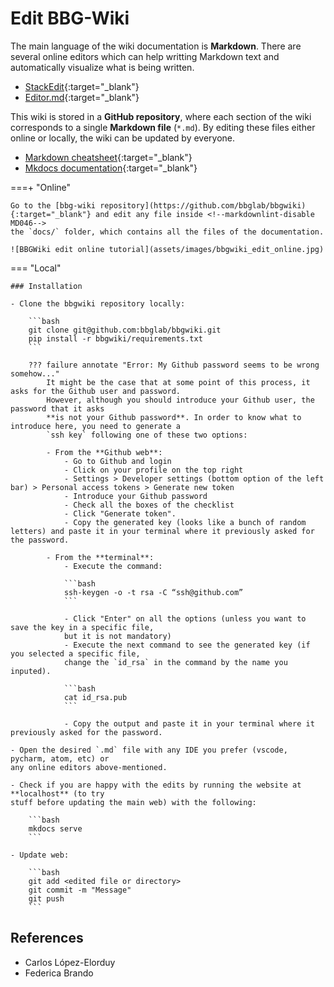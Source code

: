 # Edit BBG-Wiki

The main language of the wiki documentation is **Markdown**. There are several online editors which can help writting
Markdown text and automatically visualize what is being written.

- [StackEdit](https://stackedit.io/app){:target="_blank"}
- [Editor.md](https://pandao.github.io/editor.md/en.html){:target="_blank"}

This wiki is stored in a **GitHub repository**, where each section of the wiki corresponds to a single
**Markdown file** (`*.md`). By editing these files either online or locally, the wiki can be updated by everyone.

- [Markdown cheatsheet](https://quickref.me/markdown){:target="_blank"}
- [Mkdocs documentation](https://squidfunk.github.io/mkdocs-material/reference/admonitions/){:target="_blank"}

===+ "Online"

    Go to the [bbg-wiki repository](https://github.com/bbglab/bbgwiki){:target="_blank"} and edit any file inside <!--markdownlint-disable MD046-->
    the `docs/` folder, which contains all the files of the documentation.

    ![BBGWiki edit online tutorial](assets/images/bbgwiki_edit_online.jpg)

=== "Local"

    ### Installation

    - Clone the bbgwiki repository locally:

        ```bash
        git clone git@github.com:bbglab/bbgwiki.git
        pip install -r bbgwiki/requirements.txt
        ```

        ??? failure annotate "Error: My Github password seems to be wrong somehow..."
            It might be the case that at some point of this process, it asks for the Github user and password. 
            However, although you should introduce your Github user, the password that it asks 
            **is not your Github password**. In order to know what to introduce here, you need to generate a
            `ssh key` following one of these two options:
            
            - From the **Github web**:
                - Go to Github and login
                - Click on your profile on the top right
                - Settings > Developer settings (bottom option of the left bar) > Personal access tokens > Generate new token
                - Introduce your Github password
                - Check all the boxes of the checklist
                - Click "Generate token".
                - Copy the generated key (looks like a bunch of random letters) and paste it in your terminal where it previously asked for the password.
            
            - From the **terminal**:
                - Execute the command:
                
                ```bash
                ssh-keygen -o -t rsa -C “ssh@github.com”
                ```

                - Click "Enter" on all the options (unless you want to save the key in a specific file, 
                but it is not mandatory)
                - Execute the next command to see the generated key (if you selected a specific file,
                change the `id_rsa` in the command by the name you inputed).

                ```bash
                cat id_rsa.pub
                ```

                - Copy the output and paste it in your terminal where it previously asked for the password.

    - Open the desired `.md` file with any IDE you prefer (vscode, pycharm, atom, etc) or 
    any online editors above-mentioned.

    - Check if you are happy with the edits by running the website at **localhost** (to try 
    stuff before updating the main web) with the following: 
    
        ```bash
        mkdocs serve
        ```
    
    - Update web:

        ```bash
        git add <edited file or directory>
        git commit -m "Message"
        git push
        ```

## References

- Carlos López-Elorduy
- Federica Brando
